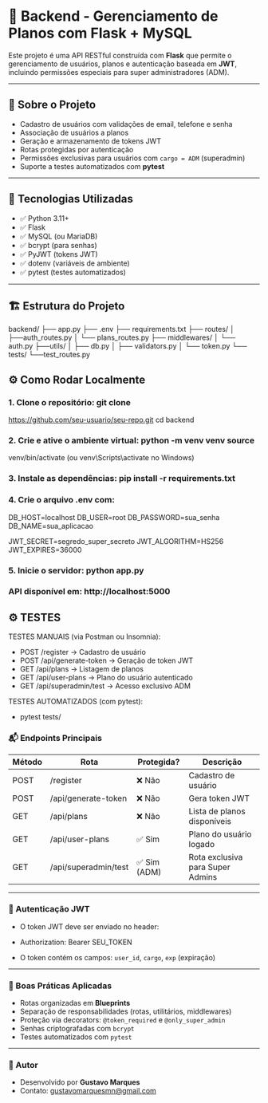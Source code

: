 # 💼 Backend - Gerenciamento de Planos com Flask + MySQL

Este projeto é uma API RESTful construída com **Flask** que permite o gerenciamento de usuários, planos e autenticação baseada em **JWT**, incluindo permissões especiais para super administradores (ADM).

---

## 🔰 Sobre o Projeto

- Cadastro de usuários com validações de email, telefone e senha
- Associação de usuários a planos
- Geração e armazenamento de tokens JWT
- Rotas protegidas por autenticação
- Permissões exclusivas para usuários com `cargo = ADM` (superadmin)
- Suporte a testes automatizados com **pytest**

---

## 🚀 Tecnologias Utilizadas

- ✅ Python 3.11+
- ✅ Flask
- ✅ MySQL (ou MariaDB)
- ✅ bcrypt (para senhas)
- ✅ PyJWT (tokens JWT)
- ✅ dotenv (variáveis de ambiente)
- ✅ pytest (testes automatizados)

---

## 🏗️ Estrutura do Projeto

backend/ 
    ├── app.py 
    ├── .env 
    ├── requirements.txt 
    ├── routes/ 
    │   ├──auth_routes.py 
    │   └── plans_routes.py 
    ├── middlewares/ 
    │   └── auth.py 
    ├──utils/ 
    │   ├── db.py 
    │   ├── validators.py 
    │   └── token.py 
    └── tests/ 
        └──test_routes.py

## ⚙️ Como Rodar Localmente

### 1. Clone o repositório: git clone
https://github.com/seu-usuario/seu-repo.git cd backend

### 2. Crie e ative o ambiente virtual: python -m venv venv source
venv/bin/activate (ou venv\\Scripts\\activate no Windows)

### 3. Instale as dependências: pip install -r requirements.txt

### 4. Crie o arquivo .env com:

DB_HOST=localhost 
DB_USER=root 
DB_PASSWORD=sua_senha
DB_NAME=sua_aplicacao 

JWT_SECRET=segredo_super_secreto
JWT_ALGORITHM=HS256 
JWT_EXPIRES=36000

### 5. Inicie o servidor: python app.py

### API disponível em: http://localhost:5000

## ⚙️ TESTES

TESTES MANUAIS (via Postman ou Insomnia): 

- POST /register → Cadastro de usuário 
- POST /api/generate-token → Geração de token JWT 
- GET  /api/plans → Listagem de planos 
- GET /api/user-plans → Plano do usuário autenticado 
- GET /api/superadmin/test → Acesso exclusivo ADM

TESTES AUTOMATIZADOS (com pytest):

- pytest tests/

### 📬 Endpoints Principais

| Método | Rota                   | Protegida?   | Descrição                              |
|--------|------------------------|--------------|----------------------------------------|
| POST   | /register              | ❌ Não        | Cadastro de usuário                    |
| POST   | /api/generate-token    | ❌ Não        | Gera token JWT                         |
| GET    | /api/plans             | ❌ Não        | Lista de planos disponíveis            |
| GET    | /api/user-plans        | ✅ Sim        | Plano do usuário logado                |
| GET    | /api/superadmin/test   | ✅ Sim (ADM)  | Rota exclusiva para Super Admins       |

---

### 🔐 Autenticação JWT

- O token JWT deve ser enviado no header:
- Authorization: Bearer SEU_TOKEN

- O token contém os campos: `user_id`, `cargo`, `exp` (expiração)

---

### 🧠 Boas Práticas Aplicadas

- Rotas organizadas em **Blueprints**
- Separação de responsabilidades (rotas, utilitários, middlewares)
- Proteção via decorators: `@token_required` e `@only_super_admin`
- Senhas criptografadas com `bcrypt`
- Testes automatizados com `pytest`

---

### 👤 Autor

- Desenvolvido por **Gustavo Marques**
- Contato: [gustavomarquesmn@gmail.com](mailto:gustavomarquesmn@gmail.com)
